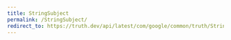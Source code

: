 ```yaml
---
title: StringSubject
permalink: /StringSubject/
redirect_to: https://truth.dev/api/latest/com/google/common/truth/StringSubject.html
---
```

